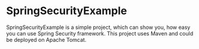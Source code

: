 # SpringSecurityExample

SpringSecurityExample is a simple project, which can show you, how easy you can use Spring Security framework.
This project uses Maven and could be deployed on Apache Tomcat.
